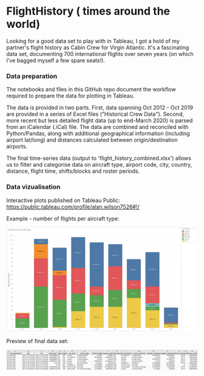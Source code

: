# FlightHistory ( times around the world)

Looking for a good data set to play with in Tableau, I got a hold of my partner's flight history as Cabin Crew for Virgin Atlantic. It's a fascinating data set, documenting 700 international flights over seven years (on which I've bagged myself a few spare seats!). 

### Data preparation
The notebooks and files in this GitHub repo document the workflow required to prepare the data for plotting in Tableau. 

The data is provided in two parts. First, data spanning Oct 2012 - Oct 2019 are provided in a series of Excel files ("Historical Crew Data"). Second, more recent but less detailed flight data (up to end-March 2020) is parsed from an iCalendar (.iCal) file. The data are combined and reconciled with Python/Pandas, along with additional geographical information (including airport lat/long) and distances calculated between origin/destination airports. 

The final time-series data (output to 'flight_history_combined.xlsx') allows us to filter and categorise data on aircraft type, airport code, city, country, distance, flight time, shifts/blocks and roster periods. 

### Data vizualisation
Interactive plots published on Tableau Public: https://public.tableau.com/profile/alan.wilson7526#!/

Example - number of flights per aircraft type:

![](tableau_plots/Example_flights-per-aircraft-type.JPG)

Preview of final data set:

![](tableau_plots/Example_combined-data-set.JPG)

